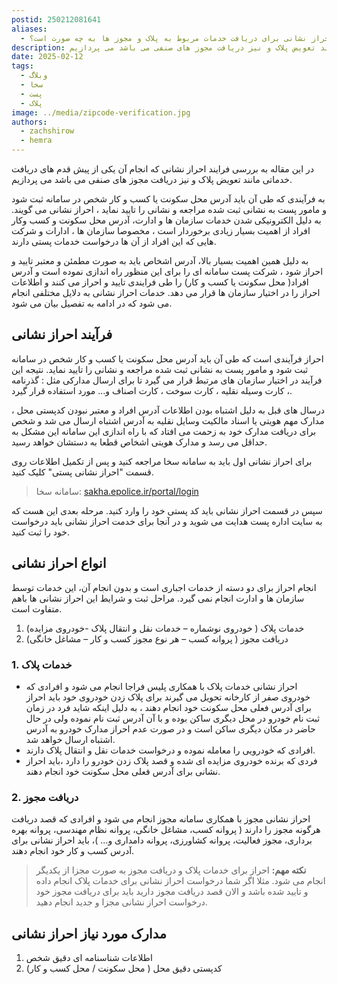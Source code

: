 ```yaml
---
postid: 250212081641
aliases:
  - فرایند احراز نشانی برای دریافت خدمات مربوط به پلاک و مجوز ها به چه صورت است؟
description: در این مقاله به بررسی فرایند احراز نشانی که انجام آن یکی از پیش قدم های دریافت خدماتی مانند تعویض پلاک و نیز دریافت مجوز های صنفی می باشد می پردازیم.
date: 2025-02-12
tags:
  - وبلاگ
  - سخا
  - پست
  - پلاک
image: ../media/zipcode-verification.jpg
authors:
  - zachshirow
  - hemra
---
```



در این مقاله به بررسی فرایند احراز نشانی که انجام آن یکی از پیش قدم های دریافت خدماتی مانند تعویض پلاک و نیز دریافت مجوز های صنفی می باشد می پردازیم. 

به فرآیندی که طی آن باید آدرس محل سکونت یا کسب و کار شخص در سامانه ثبت شود و مامور پست به نشانی ثبت شده مراجعه  و  نشانی را تایید نماید ، احراز نشانی می گویند. به دلیل الکترونیکی شدن خدمات سازمان ها و ادارت، آدرس محل سکونت و کسب وکار افراد از اهمیت بسیار زیادی برخوردار است ، مخصوصا سازمان ها ، ادارات و شرکت هایی که این افراد از آن ها درخواست خدمات پستی دارند.

به دلیل همین اهمیت بسیار بالا، آدرس اشخاص باید به صورت مطمئن و معتبر تایید و احراز شود ، شرکت پست سامانه ای را برای این منظور راه اندازی نموده است و آدرس افراد( محل سکونت یا کسب و کار) را طی فرایندی تایید و احراز می کنند و اطلاعات احراز را در اختیار سازمان ها قرار می دهد. خدمات احراز نشانی به دلایل مختلفی انجام می شود که در ادامه به تفصیل بیان می شود.
## فرآیند احراز نشانی

احراز فرآیندی است که طی آن باید آدرس محل سکونت یا کسب و کار شخص در سامانه ثبت شود و مامور پست به نشانی ثبت شده مراجعه  و  نشانی را تایید نماید. نتیجه این فرآیند در اختیار سازمان های مرتبط قرار می گیرد تا برای ارسال مدارکی مثل : گذرنامه ، کارت وسیله نقلیه ، کارت سوخت ، کارت اصناف و… مورد استفاده قرار گیرد.

درسال های قبل به دلیل اشتباه بودن اطلاعات آدرس افراد و معتبر نبودن کدپستی محل ، مدارک مهم هویتی یا اسناد مالکیت وسایل نقلیه به آدرس اشتباه ارسال می شد و  شخص برای دریافت مدارک خود به زحمت می افتاد که با راه اندازی این سامانه این مشکل به حداقل می رسد و مدارک هویتی اشخاص قطعا به دستشان خواهد رسید.

برای احراز نشانی اول باید به سامانه سخا مراجعه کنید و پس از تکمیل اطلاعات روی قسمت "احراز نشانی پستی" کلیک کنید. 

> سامانه سخا: [sakha.epolice.ir/portal/login](sakha.epolice.ir/portal/login)

سپس در قسمت احراز نشانی باید کد پستی خود را وارد کنید. مرحله بعدی این هست که به سایت اداره پست هدایت می شوید و در آنجا برای خدمت احراز نشانی باید درخواست خود را ثبت کنید.  

## انواع احراز نشانی

انجام احراز برای دو دسته از خدمات اجباری است و بدون انجام آن،  این خدمات توسط سازمان ها و ادارت انجام نمی گیرد. مراحل ثبت و شرایط این احراز نشانی ها باهم متفاوت است. 

1. خدمات پلاک ( خودروی نوشماره – خدمات نقل و انتقال پلاک -خودروی مزایده)
2. دریافت مجوز ( پروانه کسب – هر نوع مجوز کسب و کار – مشاغل خانگی)

### 1. خدمات پلاک

- احراز نشانی خدمات پلاک با همکاری پلیس فراجا انجام می شود و افرادی که خودروی صفر از کارخانه تحویل می گیرند برای پلاک زدن خودروی خود باید احراز برای آدرس فعلی محل سکونت خود انجام دهند ، به دلیل اینکه شاید فرد در زمان ثبت نام خودرو در محل دیگری ساکن بوده و با آن آدرس ثبت نام نموده ولی در حال حاضر در مکان دیگری ساکن است و در صورت عدم احراز مدارک خودرو به آدرس اشتباه ارسال خواهد شد. 
- افرادی که خودرویی را معامله نموده و درخواست خدمات نقل و انتقال پلاک دارند. 
- فردی که برنده خودروی مزایده ای شده و قصد پلاک زدن خودرو را دارد ،باید احراز نشانی برای آدرس فعلی محل سکونت خود انجام دهند.
### 2. دریافت مجوز

احراز نشانی مجوز با همکاری سامانه مجوز انجام می شود و افرادی که قصد دریافت هرگونه مجوز را دارند ( پروانه کسب، مشاغل خانگی، پروانه نظام مهندسی، پروانه بهره برداری، مجوز فعالیت، پروانه کشاورزی،  پروانه دامداری و… )، باید احراز نشانی برای آدرس کسب و کار خود انجام دهند.


> **نکته مهم:** احراز  برای خدمات پلاک و دریافت مجوز به صورت مجزا از یکدیگر انجام می شود. مثلا اگر شما درخواست احراز نشانی برای خدمات پلاک انجام داده و تایید شده باشد و الان قصد دریافت مجوز دارید باید برای دریافت مجوز خود درخواست احراز نشانی مجزا و جدید انجام دهید.

 
## مدارک مورد نیاز احراز نشانی

1. اطلاعات شناسنامه ای دقیق شخص
2. کدپستی دقیق محل ( محل سکونت / محل کسب و کار)

